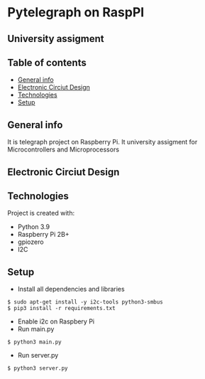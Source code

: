 # Pytelegraph on RaspPI
## University assigment

## Table of contents
* [General info](#general-info)
* [Electronic Circiut Design](#electronic-circiut-design)
* [Technologies](#technologies)
* [Setup](#setup)

## General info
It is telegraph project on Raspberry Pi. It university assigment for Microcontrollers and Microprocessors

## Electronic Circiut Design


## Technologies
Project is created with:
* Python 3.9
* Raspberry Pi 2B+
* gpiozero
* I2C

## Setup

- Install all dependencies and libraries

```
$ sudo apt-get install -y i2c-tools python3-smbus
$ pip3 install -r requirements.txt
```

- Enable i2c on Raspbery Pi
- Run main.py

```
$ python3 main.py
```
- Run server.py

```
$ python3 server.py
```

